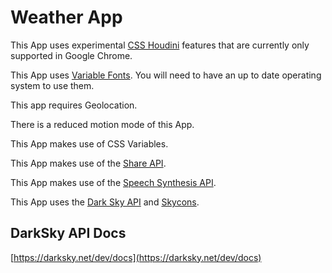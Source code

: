 # Weather App

This App uses experimental [CSS Houdini](https://developers.google.com/web/updates/2016/05/houdini) features that are currently only supported in Google Chrome.

This App uses [Variable Fonts](). You will need to have an up to date operating system to use them.

This app requires Geolocation.

There is a reduced motion mode of this App.

This App makes use of CSS Variables.

This App makes use of the [Share API]().

This App makes use of the [Speech Synthesis API]().

This App uses the [Dark Sky API]() and [Skycons]().

## DarkSky API Docs

[https://darksky.net/dev/docs](https://darksky.net/dev/docs)